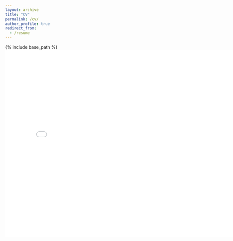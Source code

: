 ```yaml
---
layout: archive
title: "CV"
permalink: /cv/
author_profile: true
redirect_from:
  - /resume
---
```


{% include base_path %}
<embed src="[http://example.com/path-to-your-pdf.pdf](https://16422004.github.io/files/tcc_CV.pdf)" width="800" height="600" type="application/pdf">


